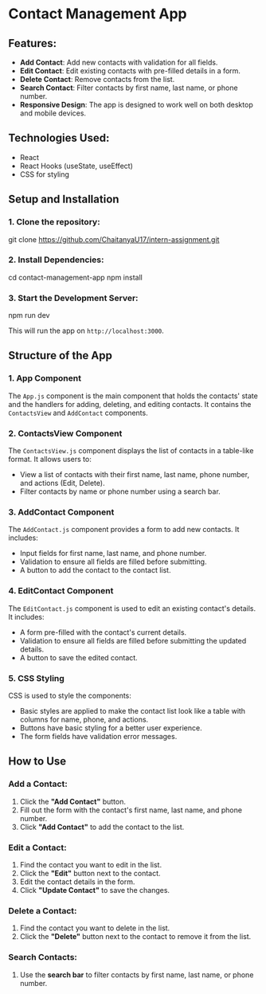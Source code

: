 # Contact Management App

## Features:
- **Add Contact**: Add new contacts with validation for all fields.
- **Edit Contact**: Edit existing contacts with pre-filled details in a form.
- **Delete Contact**: Remove contacts from the list.
- **Search Contact**: Filter contacts by first name, last name, or phone number.
- **Responsive Design**: The app is designed to work well on both desktop and mobile devices.

## Technologies Used:
- React
- React Hooks (useState, useEffect)
- CSS for styling

## Setup and Installation

### 1. Clone the repository:

git clone https://github.com/ChaitanyaU17/intern-assignment.git

### 2. Install Dependencies:
cd contact-management-app
npm install

### 3. Start the Development Server:
npm run dev

This will run the app on `http://localhost:3000`.

## Structure of the App

### 1. **App Component**
The `App.js` component is the main component that holds the contacts' state and the handlers for adding, deleting, and editing contacts. It contains the `ContactsView` and `AddContact` components.

### 2. **ContactsView Component**
The `ContactsView.js` component displays the list of contacts in a table-like format. It allows users to:
- View a list of contacts with their first name, last name, phone number, and actions (Edit, Delete).
- Filter contacts by name or phone number using a search bar.

### 3. **AddContact Component**
The `AddContact.js` component provides a form to add new contacts. It includes:
- Input fields for first name, last name, and phone number.
- Validation to ensure all fields are filled before submitting.
- A button to add the contact to the contact list.

### 4. **EditContact Component**
The `EditContact.js` component is used to edit an existing contact's details. It includes:
- A form pre-filled with the contact's current details.
- Validation to ensure all fields are filled before submitting the updated details.
- A button to save the edited contact.

### 5. **CSS Styling**
CSS is used to style the components:
- Basic styles are applied to make the contact list look like a table with columns for name, phone, and actions.
- Buttons have basic styling for a better user experience.
- The form fields have validation error messages.

## How to Use

### Add a Contact:
1. Click the **"Add Contact"** button.
2. Fill out the form with the contact's first name, last name, and phone number.
3. Click **"Add Contact"** to add the contact to the list.

### Edit a Contact:
1. Find the contact you want to edit in the list.
2. Click the **"Edit"** button next to the contact.
3. Edit the contact details in the form.
4. Click **"Update Contact"** to save the changes.

### Delete a Contact:
1. Find the contact you want to delete in the list.
2. Click the **"Delete"** button next to the contact to remove it from the list.

### Search Contacts:
1. Use the **search bar** to filter contacts by first name, last name, or phone number.
